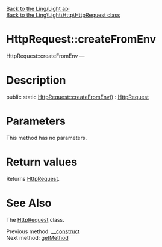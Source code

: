 [Back to the Ling/Light api](https://github.com/lingtalfi/Light/blob/master/doc/api/Ling/Light.md)<br>
[Back to the Ling\Light\Http\HttpRequest class](https://github.com/lingtalfi/Light/blob/master/doc/api/Ling/Light/Http/HttpRequest.md)


HttpRequest::createFromEnv
================



HttpRequest::createFromEnv — 




Description
================


public static [HttpRequest::createFromEnv](https://github.com/lingtalfi/Light/blob/master/doc/api/Ling/Light/Http/HttpRequest/createFromEnv.md)() : [HttpRequest](https://github.com/lingtalfi/Light/blob/master/doc/api/Ling/Light/Http/HttpRequest.md)









Parameters
================

This method has no parameters.


Return values
================

Returns [HttpRequest](https://github.com/lingtalfi/Light/blob/master/doc/api/Ling/Light/Http/HttpRequest.md).








See Also
================

The [HttpRequest](https://github.com/lingtalfi/Light/blob/master/doc/api/Ling/Light/Http/HttpRequest.md) class.

Previous method: [__construct](https://github.com/lingtalfi/Light/blob/master/doc/api/Ling/Light/Http/HttpRequest/__construct.md)<br>Next method: [getMethod](https://github.com/lingtalfi/Light/blob/master/doc/api/Ling/Light/Http/HttpRequest/getMethod.md)<br>

